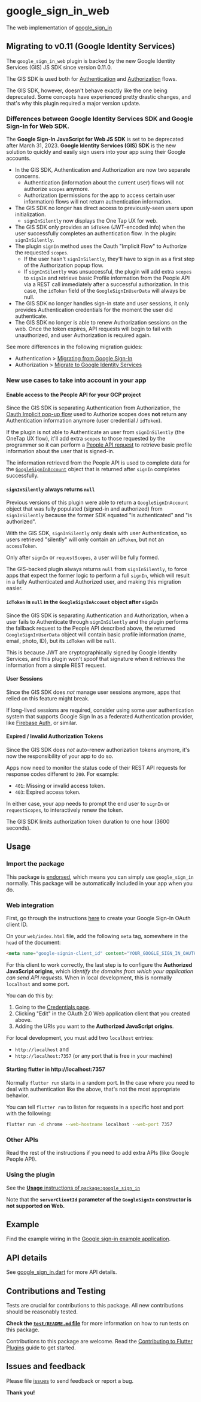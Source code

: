 # google\_sign\_in\_web

The web implementation of [google_sign_in](https://pub.dev/packages/google_sign_in)

## Migrating to v0.11 (Google Identity Services)

The `google_sign_in_web` plugin is backed by the new Google Identity Services
(GIS) JS SDK since version 0.11.0.

The GIS SDK is used both for [Authentication](https://developers.google.com/identity/gsi/web/guides/overview)
and [Authorization](https://developers.google.com/identity/oauth2/web/guides/overview) flows.

The GIS SDK, however, doesn't behave exactly like the one being deprecated.
Some concepts have experienced pretty drastic changes, and that's why this
plugin required a major version update.

### Differences between Google Identity Services SDK and Google Sign-In for Web SDK.

The **Google Sign-In JavaScript for Web JS SDK** is set to be deprecated after
March 31, 2023. **Google Identity Services (GIS) SDK** is the new solution to
quickly and easily sign users into your app suing their Google accounts.

* In the GIS SDK, Authentication and Authorization are now two separate concerns.
  * Authentication (information about the current user) flows will not
    authorize `scopes` anymore.
  * Authorization (permissions for the app to access certain user information)
    flows will not return authentication information.
* The GIS SDK no longer has direct access to previously-seen users upon initialization.
  * `signInSilently` now displays the One Tap UX for web.
* The GIS SDK only provides an `idToken` (JWT-encoded info) when the user
  successfully completes an authentication flow. In the plugin: `signInSilently`.
* The plugin `signIn` method uses the Oauth "Implicit Flow" to Authorize the requested `scopes`.
  * If the user hasn't `signInSilently`, they'll have to sign in as a first step
    of the Authorization popup flow.
  * If `signInSilently` was unsuccessful, the plugin will add extra `scopes` to
    `signIn` and retrieve basic Profile information from the People API via a
    REST call immediately after a successful authorization. In this case, the
    `idToken` field of the `GoogleSignInUserData` will always be null.
* The GIS SDK no longer handles sign-in state and user sessions, it only provides
  Authentication credentials for the moment the user did authenticate.
* The GIS SDK no longer is able to renew Authorization sessions on the web.
  Once the token expires, API requests will begin to fail with unauthorized,
  and user Authorization is required again.

See more differences in the following migration guides:

* Authentication > [Migrating from Google Sign-In](https://developers.google.com/identity/gsi/web/guides/migration)
* Authorization > [Migrate to Google Identity Services](https://developers.google.com/identity/oauth2/web/guides/migration-to-gis)

### New use cases to take into account in your app

#### Enable access to the People API for your GCP project

Since the GIS SDK is separating Authentication from Authorization, the
[Oauth Implicit pop-up flow](https://developers.google.com/identity/oauth2/web/guides/use-token-model)
used to Authorize scopes does **not** return any Authentication information
anymore (user credential / `idToken`).

If the plugin is not able to Authenticate an user from `signInSilently` (the
OneTap UX flow), it'll add extra `scopes` to those requested by the programmer
so it can perform a [People API request](https://developers.google.com/people/api/rest/v1/people/get)
to retrieve basic profile information about the user that is signed-in.

The information retrieved from the People API is used to complete data for the
[`GoogleSignInAccount`](https://pub.dev/documentation/google_sign_in/latest/google_sign_in/GoogleSignInAccount-class.html)
object that is returned after `signIn` completes successfully.

#### `signInSilently` always returns `null`

Previous versions of this plugin were able to return a `GoogleSignInAccount`
object that was fully populated (signed-in and authorized) from `signInSilently`
because the former SDK equated "is authenticated" and "is authorized".

With the GIS SDK, `signInSilently` only deals with user Authentication, so users
retrieved "silently" will only contain an `idToken`, but not an `accessToken`.

Only after `signIn` or `requestScopes`, a user will be fully formed.

The GIS-backed plugin always returns `null` from `signInSilently`, to force apps
that expect the former logic to perform a full `signIn`, which will result in a
fully Authenticated and Authorized user, and making this migration easier.

#### `idToken` is `null` in the `GoogleSignInAccount` object after `signIn`

Since the GIS SDK is separating Authentication and Authorization, when a user
fails to Authenticate through `signInSilently` and the plugin performs the
fallback request to the People API described above,
the returned `GoogleSignInUserData` object will contain basic profile information
(name, email, photo, ID), but its `idToken` will be `null`.

This is because JWT are cryptographically signed by Google Identity Services, and
this plugin won't spoof that signature when it retrieves the information from a
simple REST request.

#### User Sessions

Since the GIS SDK does _not_ manage user sessions anymore, apps that relied on
this feature might break.

If long-lived sessions are required, consider using some user authentication
system that supports Google Sign In as a federated Authentication provider,
like [Firebase Auth](https://firebase.google.com/docs/auth/flutter/federated-auth#google),
or similar.

#### Expired / Invalid Authorization Tokens

Since the GIS SDK does _not_ auto-renew authorization tokens anymore, it's now
the responsibility of your app to do so.

Apps now need to monitor the status code of their REST API requests for response
codes different to `200`. For example:

* `401`: Missing or invalid access token.
* `403`: Expired access token.

In either case, your app needs to prompt the end user to `signIn` or
`requestScopes`, to interactively renew the token.

The GIS SDK limits authorization token duration to one hour (3600 seconds).

## Usage

### Import the package

This package is [endorsed](https://flutter.dev/docs/development/packages-and-plugins/developing-packages#endorsed-federated-plugin),
which means you can simply use `google_sign_in`
normally. This package will be automatically included in your app when you do.

### Web integration

First, go through the instructions [here](https://developers.google.com/identity/gsi/web/guides/get-google-api-clientid) to create your Google Sign-In OAuth client ID.

On your `web/index.html` file, add the following `meta` tag, somewhere in the
`head` of the document:

```html
<meta name="google-signin-client_id" content="YOUR_GOOGLE_SIGN_IN_OAUTH_CLIENT_ID.apps.googleusercontent.com">
```

For this client to work correctly, the last step is to configure the **Authorized JavaScript origins**, which _identify the domains from which your application can send API requests._ When in local development, this is normally `localhost` and some port.

You can do this by:

1. Going to the [Credentials page](https://console.developers.google.com/apis/credentials).
2. Clicking "Edit" in the OAuth 2.0 Web application client that you created above.
3. Adding the URIs you want to the **Authorized JavaScript origins**.

For local development, you must add two `localhost` entries:

* `http://localhost` and
* `http://localhost:7357` (or any port that is free in your machine)

#### Starting flutter in http://localhost:7357

Normally `flutter run` starts in a random port. In the case where you need to deal with authentication like the above, that's not the most appropriate behavior.

You can tell `flutter run` to listen for requests in a specific host and port with the following:

```sh
flutter run -d chrome --web-hostname localhost --web-port 7357
```

### Other APIs

Read the rest of the instructions if you need to add extra APIs (like Google People API).

### Using the plugin

See the [**Usage** instructions of `package:google_sign_in`](https://pub.dev/packages/google_sign_in#usage)

Note that the **`serverClientId` parameter of the `GoogleSignIn` constructor is not supported on Web.**

## Example

Find the example wiring in the [Google sign-in example application](https://github.com/flutter/plugins/blob/main/packages/google_sign_in/google_sign_in/example/lib/main.dart).

## API details

See [google_sign_in.dart](https://github.com/flutter/plugins/blob/main/packages/google_sign_in/google_sign_in/lib/google_sign_in.dart) for more API details.

## Contributions and Testing

Tests are crucial for contributions to this package. All new contributions should be reasonably tested.

**Check the [`test/README.md` file](https://github.com/flutter/plugins/blob/main/packages/google_sign_in/google_sign_in_web/test/README.md)** for more information on how to run tests on this package.

Contributions to this package are welcome. Read the [Contributing to Flutter Plugins](https://github.com/flutter/plugins/blob/main/CONTRIBUTING.md) guide to get started.

## Issues and feedback

Please file [issues](https://github.com/flutter/flutter/issues/new)
to send feedback or report a bug.

**Thank you!**
